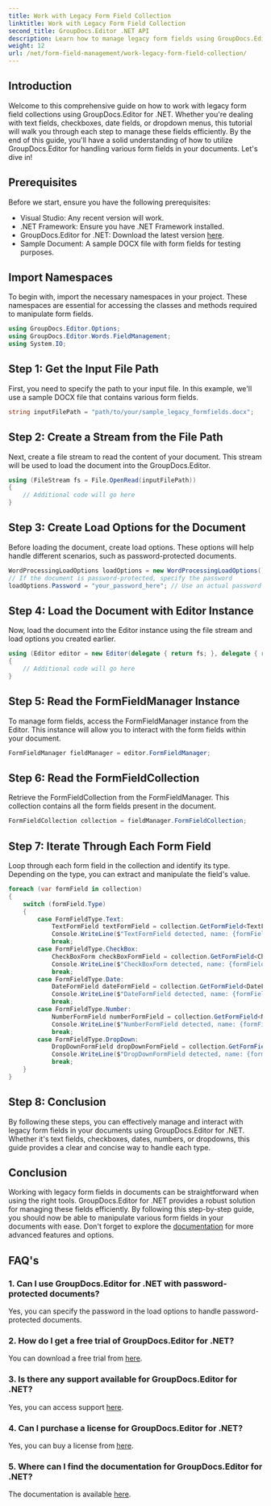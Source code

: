 ```yaml
---
title: Work with Legacy Form Field Collection
linktitle: Work with Legacy Form Field Collection
second_title: GroupDocs.Editor .NET API
description: Learn how to manage legacy form fields using GroupDocs.Editor for .NET with our detailed guide. Perfect for handling text fields, checkboxes, dates, and more.
weight: 12
url: /net/form-field-management/work-legacy-form-field-collection/
---
```

## Introduction
Welcome to this comprehensive guide on how to work with legacy form field collections using GroupDocs.Editor for .NET. Whether you're dealing with text fields, checkboxes, date fields, or dropdown menus, this tutorial will walk you through each step to manage these fields efficiently. By the end of this guide, you'll have a solid understanding of how to utilize GroupDocs.Editor for handling various form fields in your documents. Let's dive in!
## Prerequisites
Before we start, ensure you have the following prerequisites:
- Visual Studio: Any recent version will work.
- .NET Framework: Ensure you have .NET Framework installed.
- GroupDocs.Editor for .NET: Download the latest version [here](https://releases.groupdocs.com/editor/net/).
- Sample Document: A sample DOCX file with form fields for testing purposes.
## Import Namespaces
To begin with, import the necessary namespaces in your project. These namespaces are essential for accessing the classes and methods required to manipulate form fields.
```csharp
using GroupDocs.Editor.Options;
using GroupDocs.Editor.Words.FieldManagement;
using System.IO;
```
## Step 1: Get the Input File Path
First, you need to specify the path to your input file. In this example, we'll use a sample DOCX file that contains various form fields.
```csharp
string inputFilePath = "path/to/your/sample_legacy_formfields.docx";
```
## Step 2: Create a Stream from the File Path
Next, create a file stream to read the content of your document. This stream will be used to load the document into the GroupDocs.Editor.
```csharp
using (FileStream fs = File.OpenRead(inputFilePath))
{
    // Additional code will go here
}
```
## Step 3: Create Load Options for the Document
Before loading the document, create load options. These options will help handle different scenarios, such as password-protected documents.
```csharp
WordProcessingLoadOptions loadOptions = new WordProcessingLoadOptions();
// If the document is password-protected, specify the password
loadOptions.Password = "your_password_here"; // Use an actual password if necessary
```
## Step 4: Load the Document with Editor Instance
Now, load the document into the Editor instance using the file stream and load options you created earlier.
```csharp
using (Editor editor = new Editor(delegate { return fs; }, delegate { return loadOptions; }))
{
    // Additional code will go here
}
```
## Step 5: Read the FormFieldManager Instance
To manage form fields, access the FormFieldManager instance from the Editor. This instance will allow you to interact with the form fields within your document.
```csharp
FormFieldManager fieldManager = editor.FormFieldManager;
```
## Step 6: Read the FormFieldCollection
Retrieve the FormFieldCollection from the FormFieldManager. This collection contains all the form fields present in the document.
```csharp
FormFieldCollection collection = fieldManager.FormFieldCollection;
```
## Step 7: Iterate Through Each Form Field
Loop through each form field in the collection and identify its type. Depending on the type, you can extract and manipulate the field's value.
```csharp
foreach (var formField in collection)
{
    switch (formField.Type)
    {
        case FormFieldType.Text:
            TextFormField textFormField = collection.GetFormField<TextFormField>(formField.Name);
            Console.WriteLine($"TextFormField detected, name: {formField.Name}, value: {textFormField.Value}");
            break;
        case FormFieldType.CheckBox:
            CheckBoxForm checkBoxFormField = collection.GetFormField<CheckBoxForm>(formField.Name);
            Console.WriteLine($"CheckBoxForm detected, name: {formField.Name}, value: {checkBoxFormField.Value}");
            break;
        case FormFieldType.Date:
            DateFormField dateFormField = collection.GetFormField<DateFormField>(formField.Name);
            Console.WriteLine($"DateFormField detected, name: {formField.Name}, value: {dateFormField.Value}");
            break;
        case FormFieldType.Number:
            NumberFormField numberFormField = collection.GetFormField<NumberFormField>(formField.Name);
            Console.WriteLine($"NumberFormField detected, name: {formField.Name}, value: {numberFormField.Value}");
            break;
        case FormFieldType.DropDown:
            DropDownFormField dropDownFormField = collection.GetFormField<DropDownFormField>(formField.Name);
            Console.WriteLine($"DropDownFormField detected, name: {formField.Name}, value selected: {dropDownFormField.Value[dropDownFormField.SelectedIndex]}");
            break;
    }
}
```
## Step 8: Conclusion
By following these steps, you can effectively manage and interact with legacy form fields in your documents using GroupDocs.Editor for .NET. Whether it's text fields, checkboxes, dates, numbers, or dropdowns, this guide provides a clear and concise way to handle each type.
## Conclusion
Working with legacy form fields in documents can be straightforward when using the right tools. GroupDocs.Editor for .NET provides a robust solution for managing these fields efficiently. By following this step-by-step guide, you should now be able to manipulate various form fields in your documents with ease. Don't forget to explore the [documentation](https://tutorials.groupdocs.com/editor/net/) for more advanced features and options.
## FAQ's
### 1. Can I use GroupDocs.Editor for .NET with password-protected documents?
Yes, you can specify the password in the load options to handle password-protected documents.
### 2. How do I get a free trial of GroupDocs.Editor for .NET?
You can download a free trial from [here](https://releases.groupdocs.com/).
### 3. Is there any support available for GroupDocs.Editor for .NET?
Yes, you can access support [here](https://forum.groupdocs.com/c/editor/20).
### 4. Can I purchase a license for GroupDocs.Editor for .NET?
Yes, you can buy a license from [here](https://purchase.groupdocs.com/buy).
### 5. Where can I find the documentation for GroupDocs.Editor for .NET?
The documentation is available [here](https://tutorials.groupdocs.com/editor/net/).
